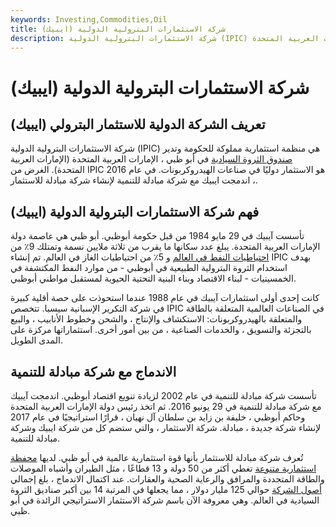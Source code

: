 ```yaml
---
keywords: Investing,Commodities,Oil
title: شركة الاستثمارات البترولية الدولية (ايبيك)
description: شركة الاستثمارات البترولية الدولية (IPIC) هي منظمة استثمارية تدير صندوق الثروة في أبو ظبي ، الإمارات العربية المتحدة.
---
```


# شركة الاستثمارات البترولية الدولية (ايبيك)
## تعريف الشركة الدولية للاستثمار البترولي (ايبيك)

شركة الاستثمارات البترولية الدولية (IPIC) هي منظمة استثمارية مملوكة للحكومة وتدير [صندوق الثروة السيادية](/sovereign_wealth_fund) في أبو ظبي ، الإمارات العربية المتحدة (الإمارات العربية المتحدة). الغرض من IPIC هو الاستثمار دوليًا في صناعات الهيدروكربونات. في عام 2016 ، اندمجت ايبيك مع شركة مبادلة للتنمية لإنشاء شركة مبادلة للاستثمار.

## فهم شركة الاستثمارات البترولية الدولية (ايبيك)

تأسست آيبيك في 29 مايو 1984 من قبل حكومة أبوظبي. أبو ظبي هي عاصمة دولة الإمارات العربية المتحدة. يبلغ عدد سكانها ما يقرب من ثلاثة ملايين نسمة وتمتلك 9٪ من [احتياطيات النفط في العالم](/oil-reserves) و 5٪ من احتياطيات الغاز في العالم. تم إنشاء IPIC بهدف استخدام الثروة البترولية الطبيعية في أبوظبي - من موارد النفط المكتشفة في الخمسينيات - لبناء الاقتصاد وبناء البنية التحتية الحيوية لمستقبل مواطني أبوظبي.

كانت إحدى أولى استثمارات آيبيك في عام 1988 عندما استحوذت على حصة أقلية كبيرة في شركة التكرير الإسبانية سيسبا. تتخصص IPIC في الصناعات العالمية المتعلقة بالطاقة والمتعلقة بالهيدروكربونات: الاستكشاف والإنتاج ، والشحن وخطوط الأنابيب ، والبيع بالتجزئة والتسويق ، والخدمات الصناعية ، من بين أمور أخرى. استثماراتها مركزة على المدى الطويل.

## الاندماج مع شركة مبادلة للتنمية

تأسست شركة مبادلة للتنمية في عام 2002 لزيادة تنويع اقتصاد أبوظبي. اندمجت آيبيك مع شركة مبادلة للتنمية في 29 يونيو 2016. ثم اتخذ رئيس دولة الإمارات العربية المتحدة وحاكم أبوظبي ، خليفة بن زايد بن سلطان آل نهيان ، قرارًا استراتيجيًا في عام 2017 لإنشاء شركة جديدة ، مبادلة. شركة الاستثمار ، والتي ستضم كل من شركة ايبيك وشركة مبادلة للتنمية.

تُعرف شركة مبادلة للاستثمار بأنها قوة استثمارية عالمية في أبو ظبي. لديها [محفظة استثمارية متنوعة](/portfolio) تغطي أكثر من 50 دولة و 13 قطاعًا ، مثل الطيران وأشباه الموصلات والطاقة المتجددة والمرافق والرعاية الصحية والعقارات. عند اكتمال الاندماج ، بلغ إجمالي [أصول الشركة](/asset) حوالي 125 مليار دولار ، مما يجعلها في المرتبة 14 بين أكبر صناديق الثروة السيادية في العالم. وهي معروفة الآن باسم شركة الاستثمار الاستراتيجي الرائدة في أبو ظبي.

